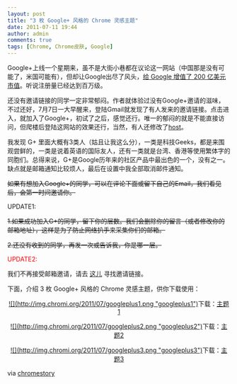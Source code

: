 ```yaml
---
layout: post
title: "3 枚 Google+ 风格的 Chrome 灵感主题"
date: 2011-07-11 19:44
author: admin
comments: true
tags: [Chrome, Chrome皮肤, Google]
---
```

Google+上线一个星期来，虽不是大街小巷都在议论这一网站（中国那是没有可能了，米国可能有），但却让Google出尽了风头，<a href="http://www.guao.hk/posts/google-plus-added-20-billion-to-googles-market-cap.html" target="_blank">给 Google 增值了 200 亿美元市值</a>。听说注册量已经达到百万级。

还没有邀请链接的同学一定非常郁闷。作者就体验过没有Google+邀请的滋味，不过还好，7月7日一大早醒来，登陆Gmail就发现了有人发来的邀请链接。点击进入，就加入了Google+，初试了之后，感觉还行。唯一的郁闷的就是不能直接访问，但爬楼后登陆这网站的效果还行，当然，有人还修改了<a href="http://ww3.sinaimg.cn/large/6145d4d9jw1dj2088a4s0j.jpg" target="_blank">host</a>。

我发现 G+ 里面大概有3类人（姑且让我这么分），一类是科技Geeks，都是来围观尝鲜的，一类是说着英语的国际友人，还有一类就是台湾、香港等使用繁体字的同胞们。总得来说，G+是Google历年来的社区产品中最出色的一个，没有之一。缺点就是邮箱通知比较烦人，最后在设置中我全部取消邮件通知。

<del>如果有想加入Google+的同学，可以在评论下面或留下自己的Email，我们看见后，会第一时间邀请你。</del>

<del></del>UPDATE1:

<del>1.如果成功加入G+的同学，留下你的层数。我们会删除你的留言（或者修改你的邮箱地址），这样是为了防止网络扒手来采集你们的邮箱。</del>

<del>2.还没有收到的同学，再发一次或告诉我，你是哪一层。</del>

<span style="color: #ff0000;">UPDATE2:</span>

我们不再接受邮箱邀请，请去 <a href="http://www.chromi.org/archives/13044" target="_blank">这儿</a> 寻找邀请链接。

下面，介绍 3 枚 Google+ 风格的 Chrome 灵感主题，供你下载使用：
<p style="text-align: center;"><a href="http://img.chromi.org/2011/07/googleplus1.png">![](http://img.chromi.org/2011/07/googleplus1.png "googleplus1")</a>下载：<a href="https://chrome.google.com/webstore/detail/nhedcglbnlnnegjkdgdhnlpcebgkehnm" target="_blank">主题1</a>

<p style="text-align: center;"><a href="http://img.chromi.org/2011/07/googleplus2.png">![](http://img.chromi.org/2011/07/googleplus2.png "googleplus2")</a>下载：<a href="https://chrome.google.com/webstore/detail/ogdjjnohgopniahihkllpljalpillklb" target="_blank">主题2</a>

<p style="text-align: center;"><a href="http://img.chromi.org/2011/07/googleplus3.png">![](http://img.chromi.org/2011/07/googleplus3.png "googleplus3")</a>下载：<a href="https://chrome.google.com/webstore/detail/fjbkjildkkjofmjhojecjpfacneapoad" target="_blank">主题3</a>

<p style="text-align: left;">via <a href="http://chromestory.com/2011/07/google-theme-for-chrome-download-gallery/?utm_source=feedburner&amp;utm_medium=feed&amp;utm_campaign=Feed%3A+ChromeStory+%28Chrome+Story%29" target="_blank">chromestory</a>

